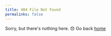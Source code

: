 ```yaml
---
title: 404 File Not Found
permalinks: false
---
```


Sorry, but there's nothing here. :disappointed: Go back [home](https://dajometal.surge.sh)